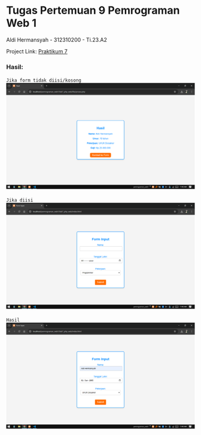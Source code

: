 # Tugas Pertemuan 9 Pemrograman Web 1

Aldi Hermansyah - 312310200 - Ti.23.A2

Project Link: [Praktikum 7](https://miya3333.github.io/Lab7Web/)

### Hasil:
`Jika form tidak diisi/kosong` <br>
<img src="file/ss (1).png" alt="jika form kosong"> <br><br>
`Jika diisi` <br>
<img src="file/ss (2).png" alt="ketika diisi"> <br><br>
`Hasil` <br>
<img src="file/ss (3).png" alt="hasil"> <br><br>
